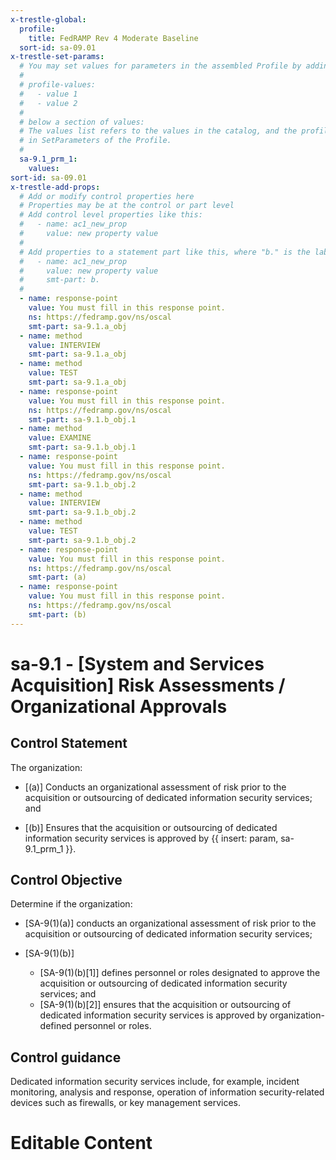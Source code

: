 ```yaml
---
x-trestle-global:
  profile:
    title: FedRAMP Rev 4 Moderate Baseline
  sort-id: sa-09.01
x-trestle-set-params:
  # You may set values for parameters in the assembled Profile by adding
  #
  # profile-values:
  #   - value 1
  #   - value 2
  #
  # below a section of values:
  # The values list refers to the values in the catalog, and the profile-values represent values
  # in SetParameters of the Profile.
  #
  sa-9.1_prm_1:
    values:
sort-id: sa-09.01
x-trestle-add-props:
  # Add or modify control properties here
  # Properties may be at the control or part level
  # Add control level properties like this:
  #   - name: ac1_new_prop
  #     value: new property value
  #
  # Add properties to a statement part like this, where "b." is the label of the target statement part
  #   - name: ac1_new_prop
  #     value: new property value
  #     smt-part: b.
  #
  - name: response-point
    value: You must fill in this response point.
    ns: https://fedramp.gov/ns/oscal
    smt-part: sa-9.1.a_obj
  - name: method
    value: INTERVIEW
    smt-part: sa-9.1.a_obj
  - name: method
    value: TEST
    smt-part: sa-9.1.a_obj
  - name: response-point
    value: You must fill in this response point.
    ns: https://fedramp.gov/ns/oscal
    smt-part: sa-9.1.b_obj.1
  - name: method
    value: EXAMINE
    smt-part: sa-9.1.b_obj.1
  - name: response-point
    value: You must fill in this response point.
    ns: https://fedramp.gov/ns/oscal
    smt-part: sa-9.1.b_obj.2
  - name: method
    value: INTERVIEW
    smt-part: sa-9.1.b_obj.2
  - name: method
    value: TEST
    smt-part: sa-9.1.b_obj.2
  - name: response-point
    value: You must fill in this response point.
    ns: https://fedramp.gov/ns/oscal
    smt-part: (a)
  - name: response-point
    value: You must fill in this response point.
    ns: https://fedramp.gov/ns/oscal
    smt-part: (b)
---
```


# sa-9.1 - \[System and Services Acquisition\] Risk Assessments / Organizational Approvals

## Control Statement

The organization:

- \[(a)\] Conducts an organizational assessment of risk prior to the acquisition or outsourcing of dedicated information security services; and

- \[(b)\] Ensures that the acquisition or outsourcing of dedicated information security services is approved by {{ insert: param, sa-9.1_prm_1 }}.

## Control Objective

Determine if the organization:

- \[SA-9(1)(a)\] conducts an organizational assessment of risk prior to the acquisition or outsourcing of dedicated information security services;

- \[SA-9(1)(b)\]

  - \[SA-9(1)(b)[1]\] defines personnel or roles designated to approve the acquisition or outsourcing of dedicated information security services; and
  - \[SA-9(1)(b)[2]\] ensures that the acquisition or outsourcing of dedicated information security services is approved by organization-defined personnel or roles.

## Control guidance

Dedicated information security services include, for example, incident monitoring, analysis and response, operation of information security-related devices such as firewalls, or key management services.

# Editable Content

<!-- Make additions and edits below -->
<!-- The above represents the contents of the control as received by the profile, prior to additions. -->
<!-- If the profile makes additions to the control, they will appear below. -->
<!-- The above markdown may not be edited but you may edit the content below, and/or introduce new additions to be made by the profile. -->
<!-- If there is a yaml header at the top, parameter values may be edited. Use --set-parameters to incorporate the changes during assembly. -->
<!-- The content here will then replace what is in the profile for this control, after running profile-assemble. -->
<!-- The added parts in the profile for this control are below.  You may edit them and/or add new ones. -->
<!-- Each addition must have a heading either of the form ## Control my_addition_name -->
<!-- or ## Part a. (where the a. refers to one of the control statement labels.) -->
<!-- "## Control" parts are new parts added after the statement part. -->
<!-- "## Part" parts are new parts added into the top-level statement part with that label. -->
<!-- Subparts may be added with nested hash levels of the form ### My Subpart Name -->
<!-- underneath the parent ## Control or ## Part being added -->
<!-- See https://ibm.github.io/compliance-trestle/tutorials/ssp_profile_catalog_authoring/ssp_profile_catalog_authoring for guidance. -->
